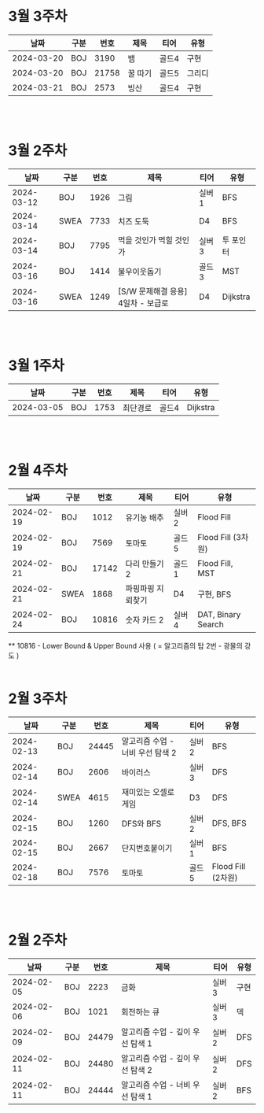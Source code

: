 <br>
<br>

# 3월 3주차
|날짜|구분|번호|제목|티어|유형|
|---|---|---|---|---|---|
|2024-03-20|BOJ|3190|뱀|골드4|구현|
|2024-03-20|BOJ|21758|꿀 따기|골드5|그리디|
|2024-03-21|BOJ|2573|빙산|골드4|구현|

<br>
<br>

# 3월 2주차
|날짜|구분|번호|제목|티어|유형|
|---|---|---|---|---|---|
|2024-03-12|BOJ|1926|그림|실버1|BFS|
|2024-03-14|SWEA|7733|치즈 도둑|D4|BFS|
|2024-03-14|BOJ|7795|먹을 것인가 먹힐 것인가|실버3|투 포인터|
|2024-03-16|BOJ|1414|불우이웃돕기|골드3|MST|
|2024-03-16|SWEA|1249|[S/W 문제해결 응용] 4일차 - 보급로|D4|Dijkstra|


<br>
<br>

# 3월 1주차
|날짜|구분|번호|제목|티어|유형|
|---|---|---|---|---|---|
|2024-03-05|BOJ|1753|최단경로|골드4|Dijkstra|

<br>
<br>

# 2월 4주차
|날짜|구분|번호|제목|티어|유형|
|---|---|---|---|---|---|
|2024-02-19|BOJ|1012|유기농 배추|실버2|Flood Fill|
|2024-02-19|BOJ|7569|토마토|골드5|Flood Fill (3차원)|
|2024-02-21|BOJ|17142|다리 만들기 2|골드1|Flood Fill, MST|
|2024-02-21|SWEA|1868|파핑파핑 지뢰찾기|D4|구현, BFS|
|2024-02-24|BOJ|10816|숫자 카드 2|실버4|DAT, Binary Search|

** 10816 - Lower Bound & Upper Bound 사용 ( = 알고리즘의 탑 2번 - 광물의 강도 )
<br>
<br>

# 2월 3주차
|날짜|구분|번호|제목|티어|유형|
|---|---|---|---|---|---|
|2024-02-13|BOJ|24445|알고리즘 수업 - 너비 우선 탐색 2|실버2|BFS|
|2024-02-14|BOJ|2606|바이러스|실버3|DFS|
|2024-02-14|SWEA|4615|재미있는 오셀로 게임|D3|DFS|
|2024-02-15|BOJ|1260|DFS와 BFS|실버2|DFS, BFS|
|2024-02-15|BOJ|2667|단지번호붙이기|실버1|BFS|
|2024-02-18|BOJ|7576|토마토|골드5|Flood Fill (2차원)|

<br>
<br>

# 2월 2주차
|날짜|구분|번호|제목|티어|유형|
|---|---|---|---|---|---|
|2024-02-05|BOJ|2223|금화|실버3|구현|
|2024-02-06|BOJ|1021|회전하는 큐|실버3|덱|
|2024-02-09|BOJ|24479|알고리즘 수업 - 깊이 우선 탐색 1|실버2|DFS|
|2024-02-11|BOJ|24480|알고리즘 수업 - 깊이 우선 탐색 2|실버2|DFS|
|2024-02-11|BOJ|24444|알고리즘 수업 - 너비 우선 탐색 1|실버2|BFS|




